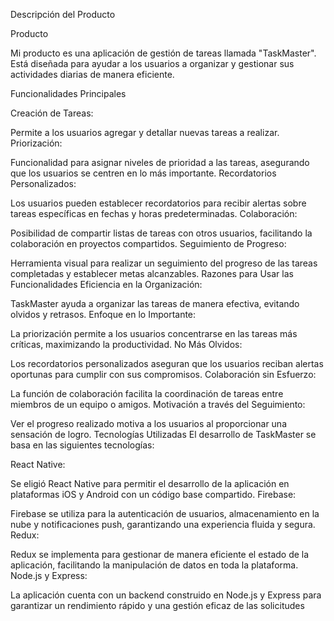 Descripción del Producto

Producto

Mi producto es una aplicación de gestión de tareas llamada "TaskMaster". Está diseñada para ayudar a los usuarios a organizar y gestionar sus actividades diarias de manera eficiente.

Funcionalidades Principales

Creación de Tareas:

Permite a los usuarios agregar y detallar nuevas tareas a realizar.
Priorización:

Funcionalidad para asignar niveles de prioridad a las tareas, asegurando que los usuarios se centren en lo más importante.
Recordatorios Personalizados:

Los usuarios pueden establecer recordatorios para recibir alertas sobre tareas específicas en fechas y horas predeterminadas.
Colaboración:

Posibilidad de compartir listas de tareas con otros usuarios, facilitando la colaboración en proyectos compartidos.
Seguimiento de Progreso:

Herramienta visual para realizar un seguimiento del progreso de las tareas completadas y establecer metas alcanzables.
Razones para Usar las Funcionalidades
Eficiencia en la Organización:

TaskMaster ayuda a organizar las tareas de manera efectiva, evitando olvidos y retrasos.
Enfoque en lo Importante:

La priorización permite a los usuarios concentrarse en las tareas más críticas, maximizando la productividad.
No Más Olvidos:

Los recordatorios personalizados aseguran que los usuarios reciban alertas oportunas para cumplir con sus compromisos.
Colaboración sin Esfuerzo:

La función de colaboración facilita la coordinación de tareas entre miembros de un equipo o amigos.
Motivación a través del Seguimiento:

Ver el progreso realizado motiva a los usuarios al proporcionar una sensación de logro.
Tecnologías Utilizadas
El desarrollo de TaskMaster se basa en las siguientes tecnologías:

React Native:

Se eligió React Native para permitir el desarrollo de la aplicación en plataformas iOS y Android con un código base compartido.
Firebase:

Firebase se utiliza para la autenticación de usuarios, almacenamiento en la nube y notificaciones push, garantizando una experiencia fluida y segura.
Redux:

Redux se implementa para gestionar de manera eficiente el estado de la aplicación, facilitando la manipulación de datos en toda la plataforma.
Node.js y Express:

La aplicación cuenta con un backend construido en Node.js y Express para garantizar un rendimiento rápido y una gestión eficaz de las solicitudes
